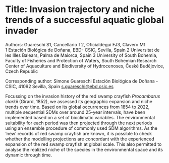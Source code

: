 
# Title: Invasion trajectory and niche trends of a successful aquatic global invader 


Authors: Guareschi S1, Cancellario T2, Oficialdegui FJ3, Clavero M1 <br>
1 Estación Biológica de Doñana, EBD- CSIC, Sevilla, Spain
2 Universitat de les Illes Balears, Palma de Maiorca, Spain
3 University of South Bohemia, Faculty of Fisheries and Protection of Waters, South Bohemian Research Center of Aquaculture and Biodiversity of Hydrocenoses, České Budějovice, Czech Republic

Corresponding author: Simone Guareschi
Estación Biológica de Doñana - CSIC, 41092 Sevilla, Spain
s.guareschi@ebd.csic.es


Focussing  on the invasion history of the red swamp crayfish *Procambarus clarkii* (Girard, 1852), we assessed its geographic expansion and niche trends over time. Based on its global occurrences from 1854 to 2022, multiple sequential SDMs over around 25-year intervals, have been implemented based on a set of bioclimatic variables. The environmental suitability for each period was then projected through the next periods using an ensemble procedure of commonly used SDM algorithms. As the ‘new’ records of red swamp crayfish are known, it is possible to check whether the modelling projections are concordant with the experienced expansion of the red swamp crayfish at global scale. This also permitted to analyse the realized niche of the species in the environmental space and its dynamic through time.
